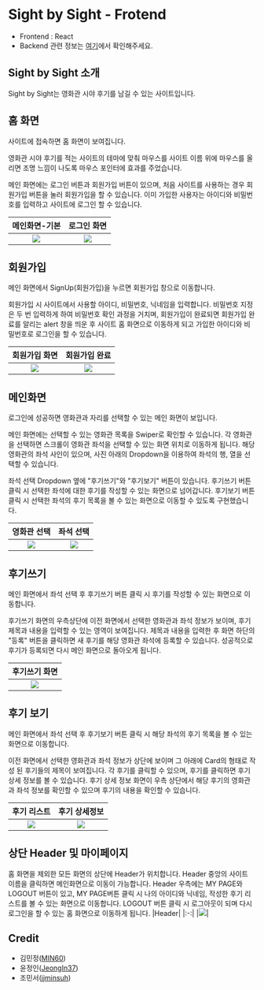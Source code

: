# Sight by Sight - Frotend
- Frontend : React
- Backend 관련 정보는 [여기](https://github.com/JeongIn37/SightBySight)에서 확인해주세요.

## Sight by Sight 소개
Sight by Sight는 영화관 시야 후기를 남길 수 있는 사이트입니다.

## 홈 화면

사이트에 접속하면 홈 화면이 보여집니다.


영화관 시야 후기를 적는 사이트의 테마에 맞춰 마우스를 사이트 이름 위에 마우스를 올리면 조명 느낌이 나도록 마우스 포인터에 효과를 주었습니다.


메인 화면에는 로그인 버튼과 회원가입 버튼이 있으며, 처음 사이트를 사용하는 경우 회원가입 버튼을 눌러 회원가입을 할 수 있습니다. 이미 가입한 사용자는 아이디와 비밀번호를 입력하고 사이트에 로그인 할 수 있습니다.

|메인화면-기본|로그인 화면|
|:-:|:-:|
|![](https://github.com/MIN60/madcamp_week3/blob/master/screenshot/KakaoTalk_20220118_194703389.png)|![](https://github.com/MIN60/madcamp_week3/blob/master/screenshot/KakaoTalk_20220118_194645044.png)|

## 회원가입
메인 화면에서 SignUp(회원가입)을 누르면 회원가입 창으로 이동합니다.


회원가입 시 사이트에서 사용할 아이디, 비밀번호, 닉네임을 입력합니다. 비밀번호 지정은 두 번 입력하게 하여 비밀번호 확인 과정을 거치며, 회원가입이 완료되면 회원가입 완료를 알리는 alert 창을 띄운 후 사이트 홈 화면으로 이동하게 되고 가입한 아이디와 비밀번호로 로그인을 할 수 있습니다.

|회원가입 화면|회원가입 완료|
|:-:|:-:|
|![](https://github.com/MIN60/madcamp_week3/blob/master/screenshot/KakaoTalk_20220118_194829034.png)|![](https://github.com/MIN60/madcamp_week3/blob/master/screenshot/KakaoTalk_20220118_194901770.png)|

## 메인화면
로그인에 성공하면 영화관과 자리를 선택할 수 있는 메인 화면이 보입니다.


메인 화면에는 선택할 수 있는 영화관 목록을 Swiper로 확인할 수 있습니다. 각 영화관을 선택하면 스크롤이 영화관 좌석을 선택할 수 있는 화면 위치로 이동하게 됩니다. 해당 영화관의 좌석 사인이 있으며, 사진 아래의 Dropdown을 이용하여 좌석의 행, 열을 선택할 수 있습니다.



좌석 선택 Dropdown 옆에 "후기쓰기"와 "후기보기" 버튼이 있습니다. 후기쓰기 버튼 클릭 시 선택한 좌석에 대한 후기를 작성할 수 있는 화면으로 넘어갑니다. 후기보기 버튼 클릭 시 선택한 좌석의 후기 목록을 볼 수 있는 화면으로 이동할 수 있도록 구현했습니다.

|영화관 선택|좌석 선택|
|:-:|:-:|
|![](https://github.com/MIN60/madcamp_week3/blob/master/screenshot/KakaoTalk_20220118_194943370.png)|![](https://github.com/MIN60/madcamp_week3/blob/master/screenshot/KakaoTalk_20220118_195001235.png)|

## 후기쓰기
메인 화면에서 좌석 선택 후 후기쓰기 버튼 클릭 시 후기를 작성할 수 있는 화면으로 이동합니다.


후기쓰기 화면의 우측상단에 이전 화면에서 선택한 영화관과 좌석 정보가 보이며, 후기 제목과 내용을 입력할 수 있는 영역이 보여집니다. 제목과 내용을 입력한 후 화면 하단의 "등록" 버튼을 클릭하면 새 후기를 해당 영화관 좌석에 등록할 수 있습니다. 성공적으로 후기가 등록되면 다시 메인 화면으로 돌아오게 됩니다.

|후기쓰기 화면|
|:-:|
|![](https://github.com/MIN60/madcamp_week3/blob/master/screenshot/KakaoTalk_20220118_195113454.png)|

## 후기 보기
메인 화면에서 좌석 선택 후 후기보기 버튼 클릭 시 해당 좌석의 후기 목록을 볼 수 있는 화면으로 이동합니다.


이전 화면에서 선택한 영화관과 좌석 정보가 상단에 보이며 그 아래에 Card의 형태로 작성 된 후기들의 제목이 보여집니다. 각 후기를 클릭할 수 있으며, 후기를 클릭하면 후기 상세 정보를 볼 수 있습니다. 후기 상세 정보 화면이 우측 상단에서 해당 후기의 영화관과 좌석 정보를 확인할 수 있으며 후기의 내용을 확인할 수 있습니다.

|후기 리스트|후기 상세정보|
|:-:|:-:|
|![](https://github.com/MIN60/madcamp_week3/blob/master/screenshot/KakaoTalk_20220118_195140919.png)|![](https://github.com/MIN60/madcamp_week3/blob/master/screenshot/KakaoTalk_20220118_195433074.png)|

## 상단 Header 및 마이페이지
홈 화면을 제외한 모든 화면의 상단에 Header가 위치합니다. Header 중앙의 사이트 이름을 클릭하면 메인화면으로 이동이 가능합니다. Header 우측에는 MY PAGE와 LOGOUT 버튼이 있고, MY PAGE버튼 클릭 시 나의 아이디와 닉네임, 작성한 후기 리스트를 볼 수 있는 화면으로 이동합니다. LOGOUT 버튼 클릭 시 로그아웃이 되며 다시 로그인을 할 수 있는 홈 화면으로 이동하게 됩니다.
|Header|
|:-:|
|![](https://github.com/MIN60/madcamp_week3/blob/master/screenshot/KakaoTalk_20220118_195434798.png)|


## Credit
- 김민정([MIN60](https://github.com/MIN60))
- 윤정인([JeongIn37](https://github.com/JeongIn37))
- 조민서([jjminsuh](https://github.com/jjminsuh))
